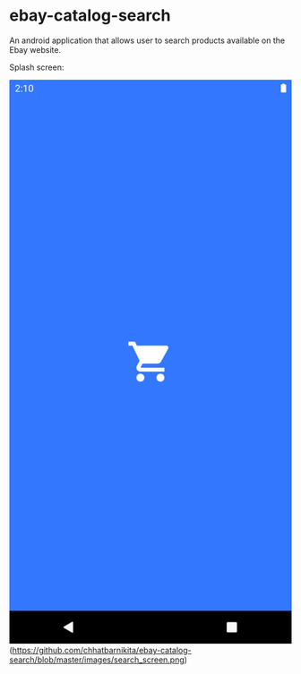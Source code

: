 # ebay-catalog-search
An android application that allows user to search products available on the Ebay website.

Splash screen:

![Image of Splash Screen](https://github.com/chhatbarnikita/ebay-catalog-search/blob/master/images/splash_screen.png) (https://github.com/chhatbarnikita/ebay-catalog-search/blob/master/images/search_screen.png)
